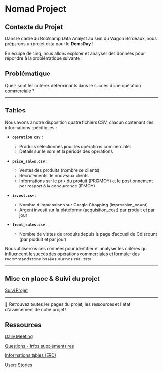 # Nomad Project

## **Contexte du Projet**

Dans le cadre du Bootcamp Data Analyst au sein du Wagon Bordeaux, nous préparons un projet data pour le **DemoDay** !

En équipe de cinq, nous allons explorer et analyser des données pour répondre à la problématique suivante :

## **Problématique**

Quels sont les critères déterminants dans le succès d’une opération commerciale ?

---

## **Tables**

Nous avons à notre disposition quatre fichiers CSV, chacun contenant des informations spécifiques :

- **`operation.csv`** :
    - Produits sélectionnés pour les opérations commerciales
    - Détails sur le nom et la période des opérations
- **`price_sales.csv`** :
    - Ventes des produits (nombre de clients)
    - Recrutements de nouveaux clients
    - Informations sur le prix du produit (PRIXMOY) et le positionnement par rapport à la concurrence (IPMOY)

- **`invest.csv`** :
    - Nombre d’impressions sur Google Shopping (impression_count)
    - Argent investi sur la plateforme (acquisition_cost) par produit et par jour
- **`front_sales.csv`** :
    - Nombre de visites de produits depuis la page d’accueil de Cdiscount (par produit et par jour)

Nous utiliserons ces données pour identifier et analyser les critères qui influencent le succès des opérations commerciales et formuler des recommandations basées sur nos résultats.

---

## Mise en place & Suivi du projet

[Suivi Projet](https://www.notion.so/9302c505c7b04fb7b5e3ce8a8a5a4e17?pvs=21)

---

<aside>
🚧 Retrouvez toutes les pages du projet, les ressources et l'état d'avancement de notre projet ! 

## Ressources

[Daily Meeting](https://www.notion.so/754cb7447d684bdfbe77dfc2b3b565de?pvs=21)

[Questions - Infos supplémentaires](https://www.notion.so/Questions-Infos-suppl-mentaires-d5d1579781ff480e9d8e67611c73e94b?pvs=21)

[Informations tables (ERD)](https://www.notion.so/Informations-tables-ERD-6a45e230f96f4acaa999088f1d60b623?pvs=21)

[Users Stories](https://www.notion.so/Users-Stories-0affdb9d984743689965f85229487027?pvs=21)

</aside>
